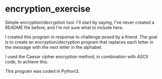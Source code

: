 # encryption_exercise
Simple encryption/decryption tool.
I'll start by saying, I've never created a README file before, and I'm not sure what to include here.

I created this program in response to challenge posed by a friend. The goal is to create an encryption/decryption program that replaces each letter in the message with the next letter in the alphabet. 

I used the Caesar cipher encryption method, in combination with ASCII code, to achieve this.

This program was coded in Python3.
